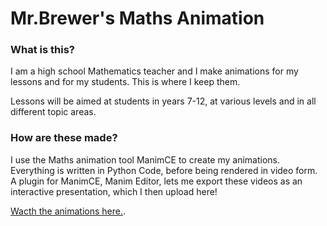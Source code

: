 # Mr.Brewer's Maths Animation
### What is this?
I am a high school Mathematics teacher and I make animations for my lessons and for my students. This is where I keep them.

Lessons will be aimed at students in years 7-12, at various levels and in all different topic areas.

### How are these made?
I use the Maths animation tool ManimCE to create my animations. Everything is written in Python Code, before being rendered in video form. A plugin for ManimCE, Manim Editor, lets me export these videos as an interactive presentation, which I then upload here!

[Wacth the animations here.](https://abrewer4.github.io/manimslides/).

